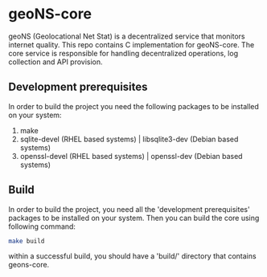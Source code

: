 # geoNS-core
geoNS (Geolocational Net Stat) is a decentralized service that monitors internet quality. This repo contains C implementation for geoNS-core. The core service is responsible for handling decentralized operations, log collection and API provision.

## Development prerequisites
In order to build the project you need the following packages to be installed on your system:
1. make
2. sqlite-devel (RHEL based systems) | libsqlite3-dev (Debian based systems)
3. openssl-devel (RHEL based systems) | openssl-dev (Debian based systems)

## Build
In order to build the project, you need all the 'development prerequisites' packages to be installed on your system. Then you can build the core using following command:
```bash
make build
```
within a successful build, you should have a 'build/' directory that contains geons-core.